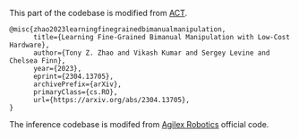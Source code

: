 This part of the codebase is modified from [ACT](https://github.com/tonyzhaozh/act/tree/main).
```
@misc{zhao2023learningfinegrainedbimanualmanipulation,
      title={Learning Fine-Grained Bimanual Manipulation with Low-Cost Hardware}, 
      author={Tony Z. Zhao and Vikash Kumar and Sergey Levine and Chelsea Finn},
      year={2023},
      eprint={2304.13705},
      archivePrefix={arXiv},
      primaryClass={cs.RO},
      url={https://arxiv.org/abs/2304.13705}, 
}
```
The inference codebase is modifed from [Agilex Robotics](https://github.com/agilexrobotics) official code.
